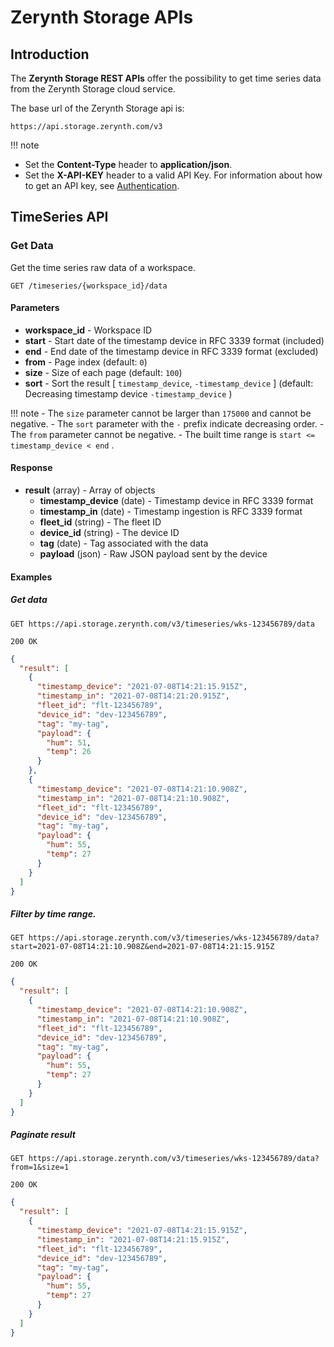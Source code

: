 # Zerynth Storage APIs

## Introduction
The **Zerynth Storage REST APIs** offer the possibility to get time series data from the Zerynth Storage cloud service.

The base url of the Zerynth Storage api is:
```
https://api.storage.zerynth.com/v3
```


!!! note
  - Set the **Content-Type** header to **application/json**.
  - Set the **X-API-KEY** header to a valid API Key. For information about how to get an API key, see [Authentication](../zdm/index.md#authentication).


## TimeSeries API

### Get Data

Get the time series raw data of a workspace.

`GET /timeseries/{workspace_id}/data`

#### Parameters

- **workspace_id** - Workspace ID
- **start** - Start date of the timestamp device in RFC 3339 format (included)
- **end** - End date of the timestamp device in RFC 3339 format (excluded)
- **from** - Page index (default: `0`)
- **size** - Size of each page (default: `100`)
- **sort** - Sort the result [ `timestamp_device`, `-timestamp_device` ] (default: Decreasing timestamp device  `-timestamp_device` )


!!! note
    - The `size` parameter cannot be larger than `175000` and cannot be negative.
    - The `sort` parameter with the `-` prefix indicate decreasing order.
    - The `from` parameter cannot be negative.
    - The built time range is `start <= timestamp_device < end` .


#### Response

- **result** (array) - Array of objects
    - **timestamp_device** (date) - Timestamp device in RFC 3339 format
    - **timestamp_in** (date) - Timestamp ingestion is RFC 3339 format
    - **fleet_id** (string) - The fleet ID 
    - **device_id** (string) - The device ID
    - **tag** (date) - Tag associated with the data
    - **payload** (json) - Raw JSON payload sent by the device


#### Examples
 
##### Get data
`GET https://api.storage.zerynth.com/v3/timeseries/wks-123456789/data`

`200 OK`

```json
{
  "result": [
    {
      "timestamp_device": "2021-07-08T14:21:15.915Z",
      "timestamp_in": "2021-07-08T14:21:20.915Z",
      "fleet_id": "flt-123456789",
      "device_id": "dev-123456789",
      "tag": "my-tag",
      "payload": {
        "hum": 51,
        "temp": 26
      }
    },
    {
      "timestamp_device": "2021-07-08T14:21:10.908Z",
      "timestamp_in": "2021-07-08T14:21:10.908Z",
      "fleet_id": "flt-123456789",
      "device_id": "dev-123456789",
      "tag": "my-tag",
      "payload": {
        "hum": 55,
        "temp": 27
      }
    }
  ]
}
```
  
##### Filter by time range.
    
`GET https://api.storage.zerynth.com/v3/timeseries/wks-123456789/data?start=2021-07-08T14:21:10.908Z&end=2021-07-08T14:21:15.915Z`

`200 OK`

```json
{
  "result": [
    {
      "timestamp_device": "2021-07-08T14:21:10.908Z",
      "timestamp_in": "2021-07-08T14:21:10.908Z",
      "fleet_id": "flt-123456789",
      "device_id": "dev-123456789",
      "tag": "my-tag",
      "payload": {
        "hum": 55,
        "temp": 27
      }
    }
  ]
}
```


##### Paginate result

`GET https://api.storage.zerynth.com/v3/timeseries/wks-123456789/data?from=1&size=1`

`200 OK`

```json
{
  "result": [
    {
      "timestamp_device": "2021-07-08T14:21:15.915Z",
      "timestamp_in": "2021-07-08T14:21:15.915Z",
      "fleet_id": "flt-123456789",
      "device_id": "dev-123456789",
      "tag": "my-tag",
      "payload": {
        "hum": 55,
        "temp": 27
      }
    }
  ]
}
```